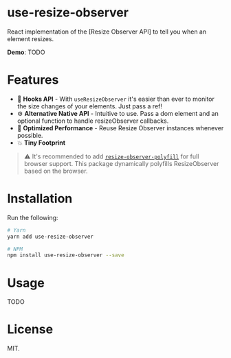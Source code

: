 # use-resize-observer

React implementation of the [Resize Observer API] to tell you when an element
resizes.

**Demo**: TODO

# Features

- 🎣 **Hooks API** - With `useResizeObserver` it's easier than ever to monitor
  the size changes of your elements. Just pass a ref!
- ⚙️ **Alternative Native API** - Intuitive to use. Pass a dom element and an
  optional function to handle resizeObserver callbacks.
- 💨 **Optimized Performance** - Reuse Resize Observer instances whenever
  possible.
- 💥 **Tiny Footprint**

> ⚠️ It's recommended to add
> [`resize-observer-polyfill`](https://www.npmjs.com/package/resize-observer-polyfill)
> for full browser support. This package dynamically polyfills ResizeObserver
> based on the browser.

# Installation

Run the following:

```bash
# Yarn
yarn add use-resize-observer

# NPM
npm install use-resize-observer --save
```

# Usage

TODO

# License

MIT.

